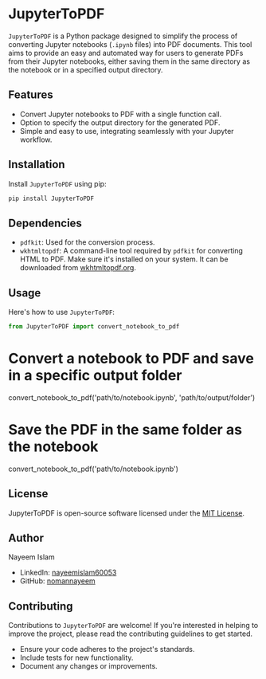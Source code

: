 # JupyterToPDF

`JupyterToPDF` is a Python package designed to simplify the process of converting Jupyter notebooks (`.ipynb` files) into PDF documents. This tool aims to provide an easy and automated way for users to generate PDFs from their Jupyter notebooks, either saving them in the same directory as the notebook or in a specified output directory.

## Features

- Convert Jupyter notebooks to PDF with a single function call.
- Option to specify the output directory for the generated PDF.
- Simple and easy to use, integrating seamlessly with your Jupyter workflow.

## Installation

Install `JupyterToPDF` using pip:

```bash
pip install JupyterToPDF
```

## Dependencies

- `pdfkit`: Used for the conversion process.
- `wkhtmltopdf`: A command-line tool required by `pdfkit` for converting HTML to PDF. Make sure it's installed on your system. It can be downloaded from [wkhtmltopdf.org](https://wkhtmltopdf.org).


## Usage

Here's how to use `JupyterToPDF`:

```python
from JupyterToPDF import convert_notebook_to_pdf
```

# Convert a notebook to PDF and save in a specific output folder
convert_notebook_to_pdf('path/to/notebook.ipynb', 'path/to/output/folder')

# Save the PDF in the same folder as the notebook
convert_notebook_to_pdf('path/to/notebook.ipynb')


## License

JupyterToPDF is open-source software licensed under the [MIT License](https://opensource.org/licenses/MIT).


## Author

Nayeem Islam

- LinkedIn: [nayeemislam60053](https://linkedin.com/in/nayeemislam60053)
- GitHub: [nomannayeem](https://github.com/nomannayeem)


## Contributing

Contributions to `JupyterToPDF` are welcome! If you're interested in helping to improve the project, please read the contributing guidelines to get started.

- Ensure your code adheres to the project's standards.
- Include tests for new functionality.
- Document any changes or improvements.
